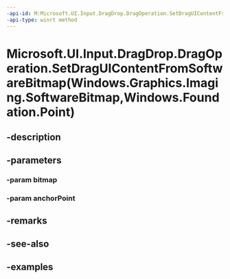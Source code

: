 ```yaml
---
-api-id: M:Microsoft.UI.Input.DragDrop.DragOperation.SetDragUIContentFromSoftwareBitmap(Windows.Graphics.Imaging.SoftwareBitmap,Windows.Foundation.Point)
-api-type: winrt method
---
```


# Microsoft.UI.Input.DragDrop.DragOperation.SetDragUIContentFromSoftwareBitmap(Windows.Graphics.Imaging.SoftwareBitmap,Windows.Foundation.Point)

<!--
public void SetDragUIContentFromSoftwareBitmap (Windows.Graphics.Imaging.SoftwareBitmap bitmap, Windows.Foundation.Point anchorPoint);
-->


## -description

## -parameters

### -param bitmap

### -param anchorPoint

## -remarks

## -see-also

## -examples


